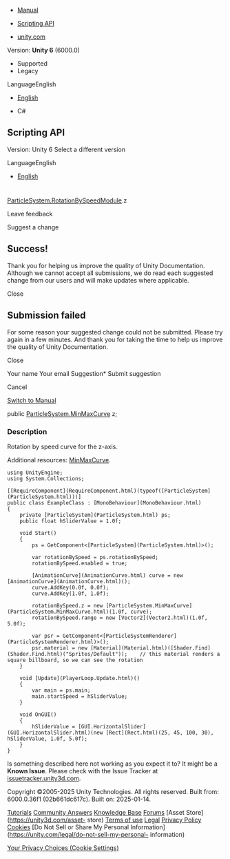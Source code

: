 [ ]()

  * [Manual](../Manual/index.html)
  * [Scripting API](../ScriptReference/index.html)

  * [unity.com](https://unity.com/)

Version: **Unity 6** (6000.0)

  * Supported
  * Legacy

LanguageEnglish

  * [English]()

  * C#

[ ](https://docs.unity3d.com)

## Scripting API

Version: Unity 6 Select a different version

LanguageEnglish

  * [English]()

#
[ParticleSystem.RotationBySpeedModule](ParticleSystem.RotationBySpeedModule.html).z

Leave feedback

Suggest a change

## Success!

Thank you for helping us improve the quality of Unity Documentation. Although
we cannot accept all submissions, we do read each suggested change from our
users and will make updates where applicable.

Close

## Submission failed

For some reason your suggested change could not be submitted. Please <a>try
again</a> in a few minutes. And thank you for taking the time to help us
improve the quality of Unity Documentation.

Close

Your name Your email Suggestion* Submit suggestion

Cancel

[Switch to Manual](../Manual/class-ParticleSystem.html "Go to ParticleSystem
Component in the Manual")

public [ParticleSystem.MinMaxCurve](ParticleSystem.MinMaxCurve.html) z;

### Description

Rotation by speed curve for the z-axis.

Additional resources: [MinMaxCurve](ParticleSystem.MinMaxCurve.html).

    
    
    using UnityEngine;
    using System.Collections;  
      
    [[RequireComponent](RequireComponent.html)(typeof([ParticleSystem](ParticleSystem.html)))]
    public class ExampleClass : [MonoBehaviour](MonoBehaviour.html)
    {
        private [ParticleSystem](ParticleSystem.html) ps;
        public float hSliderValue = 1.0f;  
      
        void Start()
        {
            ps = GetComponent<[ParticleSystem](ParticleSystem.html)>();  
      
            var rotationBySpeed = ps.rotationBySpeed;
            rotationBySpeed.enabled = true;  
      
            [AnimationCurve](AnimationCurve.html) curve = new [AnimationCurve](AnimationCurve.html)();
            curve.AddKey(0.0f, 0.0f);
            curve.AddKey(1.0f, 1.0f);  
      
            rotationBySpeed.z = new [ParticleSystem.MinMaxCurve](ParticleSystem.MinMaxCurve.html)(1.0f, curve);
            rotationBySpeed.range = new [Vector2](Vector2.html)(1.0f, 5.0f);  
      
            var psr = GetComponent<[ParticleSystemRenderer](ParticleSystemRenderer.html)>();
            psr.material = new [Material](Material.html)([Shader.Find](Shader.Find.html)("Sprites/Default"));    // this material renders a square billboard, so we can see the rotation
        }  
      
        void [Update](PlayerLoop.Update.html)()
        {
            var main = ps.main;
            main.startSpeed = hSliderValue;
        }  
      
        void OnGUI()
        {
            hSliderValue = [GUI.HorizontalSlider](GUI.HorizontalSlider.html)(new [Rect](Rect.html)(25, 45, 100, 30), hSliderValue, 1.0f, 5.0f);
        }
    }
    

Is something described here not working as you expect it to? It might be a
**Known Issue**. Please check with the Issue Tracker at
[issuetracker.unity3d.com](https://issuetracker.unity3d.com).

Copyright ©2005-2025 Unity Technologies. All rights reserved. Built from:
6000.0.36f1 (02b661dc617c). Built on: 2025-01-14.

[Tutorials](https://unity3d.com/learn) [Community
Answers](https://answers.unity3d.com) [Knowledge
Base](https://support.unity3d.com/hc/en-us)
[Forums](https://forum.unity3d.com) [Asset Store](https://unity3d.com/asset-
store) [Terms of use](https://docs.unity3d.com/Manual/TermsOfUse.html)
[Legal](https://unity.com/legal) [Privacy
Policy](https://unity.com/legal/privacy-policy)
[Cookies](https://unity.com/legal/cookie-policy) [Do Not Sell or Share My
Personal Information](https://unity.com/legal/do-not-sell-my-personal-
information)

[Your Privacy Choices (Cookie Settings)](javascript:void\(0\);)

